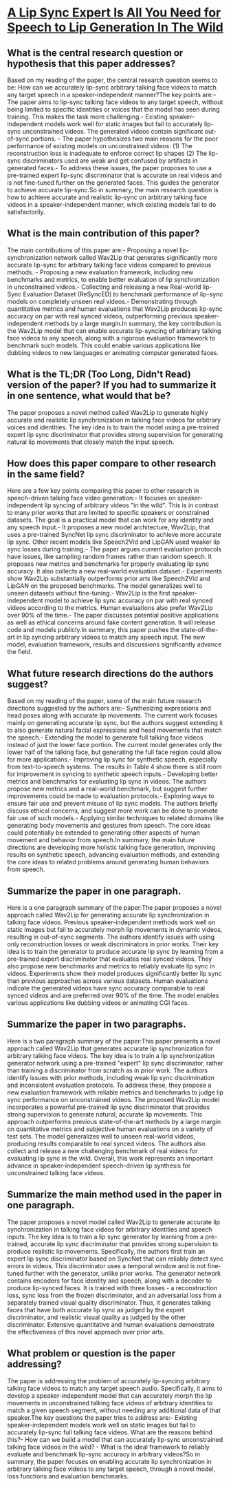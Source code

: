 # [A Lip Sync Expert Is All You Need for Speech to Lip Generation In The   Wild](https://arxiv.org/abs/2008.10010)

## What is the central research question or hypothesis that this paper addresses?

 Based on my reading of the paper, the central research question seems to be: How can we accurately lip-sync arbitrary talking face videos to match any target speech in a speaker-independent manner?The key points are:- The paper aims to lip-sync talking face videos to any target speech, without being limited to specific identities or voices that the model has seen during training. This makes the task more challenging.- Existing speaker-independent models work well for static images but fail to accurately lip-sync unconstrained videos. The generated videos contain significant out-of-sync portions. - The paper hypothesizes two main reasons for the poor performance of existing models on unconstrained videos: (1) The reconstruction loss is inadequate to enforce correct lip shapes (2) The lip-sync discriminators used are weak and get confused by artifacts in generated faces.- To address these issues, the paper proposes to use a pre-trained expert lip-sync discriminator that is accurate on real videos and is not fine-tuned further on the generated faces. This guides the generator to achieve accurate lip-sync.So in summary, the main research question is how to achieve accurate and realistic lip-sync on arbitrary talking face videos in a speaker-independent manner, which existing models fail to do satisfactorily.


## What is the main contribution of this paper?

 The main contributions of this paper are:- Proposing a novel lip-synchronization network called Wav2Lip that generates significantly more accurate lip-sync for arbitrary talking face videos compared to previous methods. - Proposing a new evaluation framework, including new benchmarks and metrics, to enable better evaluation of lip synchronization in unconstrained videos.- Collecting and releasing a new Real-world lip-Sync Evaluation Dataset (ReSyncED) to benchmark performance of lip-sync models on completely unseen real videos.- Demonstrating through quantitative metrics and human evaluations that Wav2Lip produces lip-sync accuracy on par with real synced videos, outperforming previous speaker-independent methods by a large margin.In summary, the key contribution is the Wav2Lip model that can enable accurate lip-syncing of arbitrary talking face videos to any speech, along with a rigorous evaluation framework to benchmark such models. This could enable various applications like dubbing videos to new languages or animating computer generated faces.


## What is the TL;DR (Too Long, Didn't Read) version of the paper? If you had to summarize it in one sentence, what would that be?

 The paper proposes a novel method called Wav2Lip to generate highly accurate and realistic lip synchronization in talking face videos for arbitrary voices and identities. The key idea is to train the model using a pre-trained expert lip sync discriminator that provides strong supervision for generating natural lip movements that closely match the input speech.


## How does this paper compare to other research in the same field?

 Here are a few key points comparing this paper to other research in speech-driven talking face video generation:- It focuses on speaker-independent lip syncing of arbitrary videos "in the wild". This is in contrast to many prior works that are limited to specific speakers or constrained datasets. The goal is a practical model that can work for any identity and any speech input.- It proposes a new model architecture, Wav2Lip, that uses a pre-trained SyncNet lip sync discriminator to achieve more accurate lip sync. Other recent models like Speech2Vid and LipGAN used weaker lip sync losses during training.- The paper argues current evaluation protocols have issues, like sampling random frames rather than random speech. It proposes new metrics and benchmarks for properly evaluating lip sync accuracy. It also collects a new real-world evaluation dataset.- Experiments show Wav2Lip substantially outperforms prior arts like Speech2Vid and LipGAN on the proposed benchmarks. The model generalizes well to unseen datasets without fine-tuning.- Wav2Lip is the first speaker-independent model to achieve lip sync accuracy on par with real synced videos according to the metrics. Human evaluations also prefer Wav2Lip over 90% of the time.- The paper discusses potential positive applications as well as ethical concerns around fake content generation. It will release code and models publicly.In summary, this paper pushes the state-of-the-art in lip syncing arbitrary videos to match any speech input. The new model, evaluation framework, results and discussions significantly advance the field.


## What future research directions do the authors suggest?

 Based on my reading of the paper, some of the main future research directions suggested by the authors are:- Synthesizing expressions and head poses along with accurate lip movements. The current work focuses mainly on generating accurate lip sync, but the authors suggest extending it to also generate natural facial expressions and head movements that match the speech.- Extending the model to generate full talking face videos instead of just the lower face portion. The current model generates only the lower half of the talking face, but generating the full face region could allow for more applications.- Improving lip sync for synthetic speech, especially from text-to-speech systems. The results in Table 4 show there is still room for improvement in syncing to synthetic speech inputs.- Developing better metrics and benchmarks for evaluating lip sync in videos. The authors propose new metrics and a real-world benchmark, but suggest further improvements could be made to evaluation protocols.- Exploring ways to ensure fair use and prevent misuse of lip sync models. The authors briefly discuss ethical concerns, and suggest more work can be done to promote fair use of such models.- Applying similar techniques to related domains like generating body movements and gestures from speech. The core ideas could potentially be extended to generating other aspects of human movement and behavior from speech.In summary, the main future directions are developing more holistic talking face generation, improving results on synthetic speech, advancing evaluation methods, and extending the core ideas to related problems around generating human behaviors from speech.


## Summarize the paper in one paragraph.

 Here is a one paragraph summary of the paper:The paper proposes a novel approach called Wav2Lip for generating accurate lip synchronization in talking face videos. Previous speaker-independent methods work well on static images but fail to accurately morph lip movements in dynamic videos, resulting in out-of-sync segments. The authors identify issues with using only reconstruction losses or weak discriminators in prior works. Their key idea is to train the generator to produce accurate lip sync by learning from a pre-trained expert discriminator that evaluates real synced videos. They also propose new benchmarks and metrics to reliably evaluate lip sync in videos. Experiments show their model produces significantly better lip sync than previous approaches across various datasets. Human evaluations indicate the generated videos have sync accuracy comparable to real synced videos and are preferred over 90% of the time. The model enables various applications like dubbing videos or animating CGI faces.


## Summarize the paper in two paragraphs.

 Here is a two paragraph summary of the paper:This paper presents a novel approach called Wav2Lip that generates accurate lip synchronization for arbitrary talking face videos. The key idea is to train a lip synchronization generator network using a pre-trained "expert" lip sync discriminator, rather than training a discriminator from scratch as in prior work. The authors identify issues with prior methods, including weak lip sync discrimination and inconsistent evaluation protocols. To address these, they propose a new evaluation framework with reliable metrics and benchmarks to judge lip sync performance on unconstrained videos. The proposed Wav2Lip model incorporates a powerful pre-trained lip sync discriminator that provides strong supervision to generate natural, accurate lip movements. This approach outperforms previous state-of-the-art methods by a large margin on quantitative metrics and subjective human evaluations on a variety of test sets. The model generalizes well to unseen real-world videos, producing results comparable to real synced videos. The authors also collect and release a new challenging benchmark of real videos for evaluating lip sync in the wild. Overall, this work represents an important advance in speaker-independent speech-driven lip synthesis for unconstrained talking face videos.


## Summarize the main method used in the paper in one paragraph.

 The paper proposes a novel model called Wav2Lip to generate accurate lip synchronization in talking face videos for arbitrary identities and speech inputs. The key idea is to train a lip sync generator by learning from a pre-trained, accurate lip sync discriminator that provides strong supervision to produce realistic lip movements. Specifically, the authors first train an expert lip sync discriminator based on SyncNet that can reliably detect sync errors in videos. This discriminator uses a temporal window and is not fine-tuned further with the generator, unlike prior works. The generator network contains encoders for face identity and speech, along with a decoder to produce lip-synced faces. It is trained with three losses - a reconstruction loss, sync loss from the frozen discriminator, and an adversarial loss from a separately trained visual quality discriminator. Thus, it generates talking faces that have both accurate lip sync as judged by the expert discriminator, and realistic visual quality as judged by the other discriminator. Extensive quantitative and human evaluations demonstrate the effectiveness of this novel approach over prior arts.


## What problem or question is the paper addressing?

 The paper is addressing the problem of accurately lip-syncing arbitrary talking face videos to match any target speech audio. Specifically, it aims to develop a speaker-independent model that can accurately morph the lip movements in unconstrained talking face videos of arbitrary identities to match a given speech segment, without needing any additional data of that speaker.The key questions the paper tries to address are:- Existing speaker-independent models work well on static images but fail to accurately lip-sync full talking face videos. What are the reasons behind this?- How can we build a model that can accurately lip-sync unconstrained talking face videos in the wild? - What is the ideal framework to reliably evaluate and benchmark lip-sync accuracy in arbitrary videos?So in summary, the paper focuses on enabling accurate lip synchronization in arbitrary talking face videos to any target speech, through a novel model, loss functions and evaluation benchmarks.

